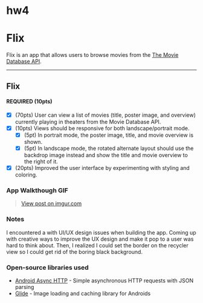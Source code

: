 # hw4
# Flix
Flix is an app that allows users to browse movies from the [The Movie Database API](http://docs.themoviedb.apiary.io/#).

---

## Flix
#### REQUIRED (10pts)
- [x] (70pts) User can view a list of movies (title, poster image, and overview) currently playing in theaters from the Movie Database API.
- [x] (10pts) Views should be responsive for both landscape/portrait mode.
   - [x] (5pt) In portrait mode, the poster image, title, and movie overview is shown.
   - [x] (5pt) In landscape mode, the rotated alternate layout should use the backdrop image instead and show the title and movie overview to the right of it.
- [x] (20pts) Improved the user interface by experimenting with styling and coloring.

### App Walkthough GIF

<blockquote class="imgur-embed-pub" lang="en" data-id="gk0NA44"><a href="https://imgur.com/gk0NA44">View post on imgur.com</a></blockquote>

### Notes
I encountered a with UI/UX design issues when building the app. Coming up with creative ways to improve the UX design and make it pop to a user was hard to think about. Then, 
I realized I could set the border on the recycler view so I could get rid of the boring black background. 


### Open-source libraries used

- [Android Async HTTP](https://github.com/codepath/CPAsyncHttpClient) - Simple asynchronous HTTP requests with JSON parsing
- [Glide](https://github.com/bumptech/glide) - Image loading and caching library for Androids
